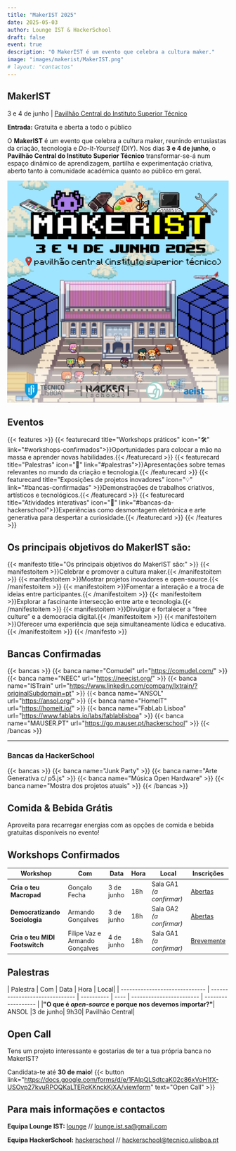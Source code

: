 ```yaml
---
title: "MakerIST 2025"
date: 2025-05-03
author: Lounge IST & HackerSchool
draft: false
event: true
description: "O MakerIST é um evento que celebra a cultura maker."
image: "images/makerist/MakerIST.png"
# layout: "contactos"
---
```


<!-- <b><b><b> -->
<!-- # MakerIST -->
<!-- <b><b><b> -->

## MakerIST

3 e 4 de junho | [Pavilhão Central do Instituto Superior Técnico](https://maps.app.goo.gl/dLX5NzLvm9guL8Vf6)

**Entrada:** Gratuita e aberta a todo o público

O **MakerIST** é um evento que celebra a cultura maker, reunindo entusiastas da criação, tecnologia e _Do-It-Yourself_ (DIY). Nos dias **3 e 4 de junho**, o **Pavilhão Central do Instituto Superior Técnico** transformar-se-á num espaço dinâmico de aprendizagem, partilha e experimentação criativa, aberto tanto à comunidade académica quanto ao público em geral.

![](images/MakerIST.png)

<!-- Através de uma variedade de atividades envolventes, o MakerIST visa promover a cultura maker e estimular a inovação: -->
<!---->
<!-- - **Workshops práticos:** Oportunidades para colocar a mão na massa e aprender novas habilidades. -->
<!-- - **Palestras:** Apresentações sobre temas relevantes no mundo da criação e tecnologia. -->
<!-- - **Exposições de projetos inovadores:** Demonstrações de trabalhos criativos, artísticos e tecnológicos. -->
<!-- - **Atividades interativas:** Experiências como desmontagem eletrónica e arte generativa para despertar a curiosidade. -->

## Eventos

{{< features >}}
  {{< featurecard title="Workshops práticos" icon="🛠️" link="#workshops-confirmados">}}Oportunidades para colocar a mão na massa e aprender novas habilidades.{{< /featurecard >}}
  {{< featurecard title="Palestras" icon="🎤" link="#palestras">}}Apresentações sobre temas relevantes no mundo da criação e tecnologia.{{< /featurecard >}}
  {{< featurecard title="Exposições de projetos inovadores" icon="💡" link="#bancas-confirmadas" >}}Demonstrações de trabalhos criativos, artísticos e tecnológicos.{{< /featurecard >}}
  {{< featurecard title="Atividades interativas" icon="🎨"  link="#bancas-da-hackerschool">}}Experiências como desmontagem eletrónica e arte generativa para despertar a curiosidade.{{< /featurecard >}}
{{< /features >}}

## Os principais objetivos do MakerIST são:

<!-- - Celebrar e promover a cultura maker. -->
<!-- - Mostrar projetos inovadores e _open-source_. -->
<!-- - Fomentar a interação e a troca de ideias entre participantes. -->
<!-- - Explorar a fascinante intersecção entre arte e tecnologia. -->
<!-- - Divulgar e fortalecer a "free culture" e a democracia digital. -->
<!-- - Oferecer uma experiência que seja simultaneamente lúdica e educativa. -->


{{< manifesto title="Os principais objetivos do MakerIST são:" >}}
  {{< manifestoitem >}}Celebrar e promover a cultura maker.{{< /manifestoitem >}}
  {{< manifestoitem >}}Mostrar projetos inovadores e open-source.{{< /manifestoitem >}}
  {{< manifestoitem >}}Fomentar a interação e a troca de ideias entre participantes.{{< /manifestoitem >}}
  {{< manifestoitem >}}Explorar a fascinante intersecção entre arte e tecnologia.{{< /manifestoitem >}}
  {{< manifestoitem >}}Divulgar e fortalecer a “free culture” e a democracia digital.{{< /manifestoitem >}}
  {{< manifestoitem >}}Oferecer uma experiência que seja simultaneamente lúdica e educativa.{{< /manifestoitem >}}
{{< /manifesto >}}

## Bancas Confirmadas

{{< bancas >}}
{{< banca name="Comudel" url="https://comudel.com/" >}}
{{< banca name="NEEC" url="https://neecist.org/" >}}
{{< banca name="ISTrain" url="https://www.linkedin.com/company/lxtrain/?originalSubdomain=pt" >}}
{{< banca name="ANSOL" url="https://ansol.org/" >}}
{{< banca name="HomeIT" url="https://homeit.io/" >}}
{{< banca name="FabLab Lisboa" url="https://www.fablabs.io/labs/fablablisboa" >}}
{{< banca name="MAUSER.PT" url="https://go.mauser.pt/hackerschool" >}}
{{< /bancas >}}

---

### Bancas da HackerSchool

{{< bancas >}}
{{< banca name="Junk Party" >}}
{{< banca name="Arte Generativa c/ p5.js" >}}
{{< banca name="Música Open Hardware" >}}
{{< banca name="Mostra dos projetos atuais" >}}
{{< /bancas >}}

## Comida & Bebida Grátis

Aproveita para recarregar energias com as opções de comida e bebida gratuitas disponíveis no evento!

## Workshops Confirmados

| Workshop                       | Com                            | Data       | Hora | Local                    | Inscrições         |
| ------------------------------ | ------------------------------ | ---------- | ---- | ------------------------ | ------------------ |
| **Cria o teu Macropad**        | Gonçalo Fecha                  | 3 de junho | 18h  | Sala GA1 _(a confirmar)_ | [Abertas](https://forms.gle/DD1xp4f3Q8iKoYY8A) |
| **Democratizando Sociologia**  | Armando Gonçalves              | 3 de junho | 18h  | Sala GA2 _(a confirmar)_ | [Abertas](/workshops/social/) |
| **Cria o teu MIDI Footswitch** | Filipe Vaz e Armando Gonçalves | 4 de junho | 18h  | Sala GA1 _(a confirmar)_ | [Brevemente](none) |

## Palestras

| Palestra | Com | Data | Hora | Local|
| ------------------------------ | ------------------------------ | ---------- | ---- | ------------------------ | ------------------ |
|**"O que é _open-source_ e porque nos devemos importar?"**| ANSOL |3 de junho| 9h30| Pavilhão Central|

## Open Call

Tens um projeto interessante e gostarias de ter a tua própria banca no MakerIST?

<!-- Candidata-te até **30 de maio** através deste link: [https://docs.google.com/forms/d/e/1FAIpQLSdtcaK02c86xVoH1fX-USOvp27kvuRPOQKaLTERcKKnckKjXA/viewform](https://docs.google.com/forms/d/e/1FAIpQLSdtcaK02c86xVoH1fX-USOvp27kvuRPOQKaLTERcKKnckKjXA/viewform) -->

Candidata-te até **30 de maio**!
{{< button link="https://docs.google.com/forms/d/e/1FAIpQLSdtcaK02c86xVoH1fX-USOvp27kvuRPOQKaLTERcKKnckKjXA/viewform" text="Open Call" >}}

## Para mais informações e contactos

**Equipa Lounge IST:**
[lounge](https://www.instagram.com/lounge.ist/) // [lounge.ist.sa@gmail.com](mailto:lounge.ist.sa@gmail.com)

**Equipa HackerSchool:**
[hackerschool](https://www.instagram.com/hackerschool_ist/) // [hackerschool@tecnico.ulisboa.pt](mailto:hackerschool@tecnico.ulisboa.pt)
